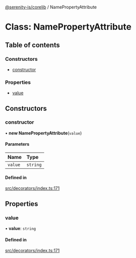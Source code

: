 [@serenity-is/corelib](../README.md) / NamePropertyAttribute

# Class: NamePropertyAttribute

## Table of contents

### Constructors

- [constructor](NamePropertyAttribute.md#constructor)

### Properties

- [value](NamePropertyAttribute.md#value)

## Constructors

### constructor

• **new NamePropertyAttribute**(`value`)

#### Parameters

| Name | Type |
| :------ | :------ |
| `value` | `string` |

#### Defined in

[src/decorators/index.ts:171](https://github.com/serenity-is/serenity/blob/master/packages/corelib/src/decorators/index.ts#L171)

## Properties

### value

• **value**: `string`

#### Defined in

[src/decorators/index.ts:171](https://github.com/serenity-is/serenity/blob/master/packages/corelib/src/decorators/index.ts#L171)

